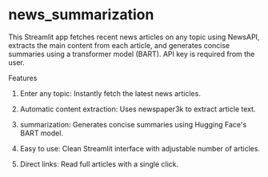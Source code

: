# news_summarization

This Streamlit app fetches recent news articles on any topic using NewsAPI, extracts the main content from each article, and generates concise summaries using a transformer model (BART).
API key is required from the user.

Features
1. Enter any topic: Instantly fetch the latest news articles.

2. Automatic content extraction: Uses newspaper3k to extract article text.

3. summarization: Generates concise summaries using Hugging Face's BART model.

4. Easy to use: Clean Streamlit interface with adjustable number of articles.

5. Direct links: Read full articles with a single click.
